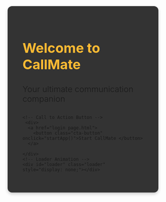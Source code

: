 
<html lang="en">
<head>
  <meta charset="UTF-8">
  <meta name="viewport" content="width=device-width, initial-scale=1.0">
  <title>CallMate - Startup Page</title>
  <style>
    /* General Reset */
    * {
      margin: 0;
      padding: 0;
      box-sizing: border-box;
    }

    /* Body and Font */
    body {
      font-family: Arial, sans-serif;
      background-color: #4A90E2;  /* Sky Blue */
      color: #fff;
      display: flex;
      justify-content: center;
      align-items: center;
      height: 100vh;
      margin: 0;
      text-align: center;
    }

    /* Container */
    .container {
      background-color: #333333;  /* Dark Charcoal */
      padding: 40px;
      border-radius: 12px;
      box-shadow: 0 4px 8px rgba(0, 0, 0, 0.2);
    }

    /* Heading */
    h1 {
      font-size: 36px;
      margin-bottom: 20px;
      color: #FFBB33;  /* Vibrant Yellow */
    }

    /* Tagline */
    h3 {
      font-size: 22px;
      margin-bottom: 30px;
      font-weight: 300;
    }

    /* Call to Action Button */
    .cta-button {
      padding: 15px 30px;
      font-size: 18px;
      color: #fff;
      background-color: #FFBB33;  /* Vibrant Yellow */
      border: none;
      border-radius: 5px;
      cursor: pointer;
      transition: background-color 0.3s ease;
      width: 100%;
    }

    /* Button Hover Effect */
    .cta-button:hover {
      background-color: #f79e42;
    }

    /* Loading Animation */
    .loader {
      border: 8px solid #f3f3f3; /* Light Gray */
      border-top: 8px solid #4A90E2; /* Sky Blue */
      border-radius: 50%;
      width: 50px;
      height: 50px;
      animation: spin 2s linear infinite;
      margin-top: 20px;
    }

    @keyframes spin {
      0% { transform: rotate(0deg); }
      100% { transform: rotate(360deg); }
    }

    /* Responsive Design */
    @media (max-width: 600px) {
      .container {
        padding: 20px;
      }

      h1 {
        font-size: 28px;
      }

      h3 {
        font-size: 18px;
      }

      .cta-button {
        font-size: 16px;
      }
    }
  </style>
</head>
<body>

  <!-- Main Container -->
  <div class="container">
    <h1>Welcome to CallMate</h1>
    <h3>Your ultimate communication companion</h3>

    <!-- Call to Action Button -->
     <div>
      <a href="login page.html">
        <button class="cta-button" onclick="startApp()">Start CallMate </button>
      </a>
      
    </div>
    <!-- Loader Animation -->
    <div id="loader" class="loader" style="display: none;"></div>
  <script>
    // Function to simulate the startup action and show the loader
    function startApp() {
      // Hide the button and show the loader
      document.querySelector('.cta-button').style.display = 'none';
      document.getElementById('loader').style.display = 'block';

      // Simulate a short delay before transitioning to the main app
      setTimeout(() => {
        window.location.href = "mainapp.html";  // Redirect to the main app page (replace with your actual app page)
      }, 3000);  // 3 seconds delay
    }
  </script>

